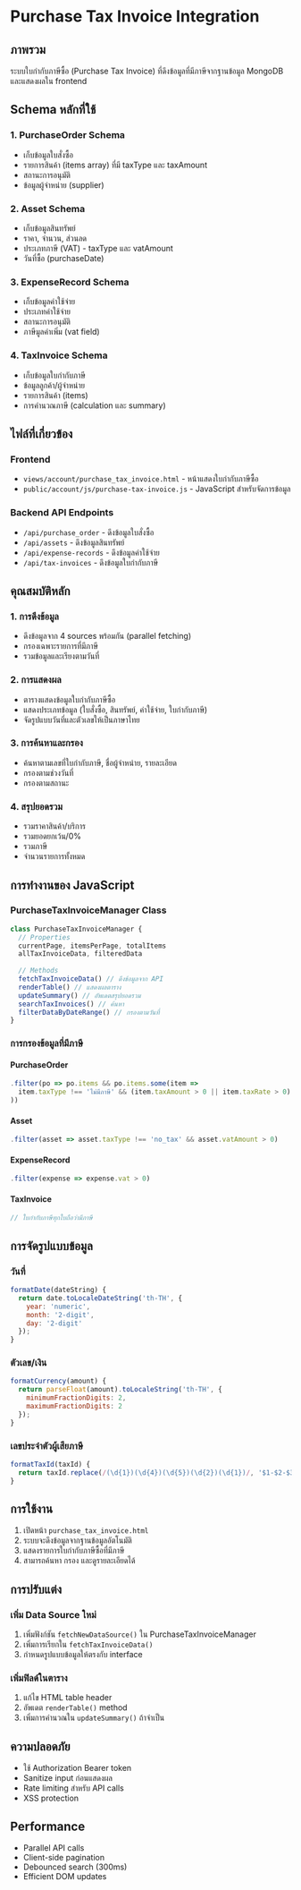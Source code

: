 # Purchase Tax Invoice Integration

## ภาพรวม
ระบบใบกำกับภาษีซื้อ (Purchase Tax Invoice) ที่ดึงข้อมูลที่มีภาษีจากฐานข้อมูล MongoDB และแสดงผลใน frontend

## Schema หลักที่ใช้

### 1. PurchaseOrder Schema
- เก็บข้อมูลใบสั่งซื้อ
- รายการสินค้า (items array) ที่มี taxType และ taxAmount
- สถานะการอนุมัติ
- ข้อมูลผู้จำหน่าย (supplier)

### 2. Asset Schema  
- เก็บข้อมูลสินทรัพย์
- ราคา, จำนวน, ส่วนลด
- ประเภทภาษี (VAT) - taxType และ vatAmount
- วันที่ซื้อ (purchaseDate)

### 3. ExpenseRecord Schema
- เก็บข้อมูลค่าใช้จ่าย
- ประเภทค่าใช้จ่าย
- สถานะการอนุมัติ
- ภาษีมูลค่าเพิ่ม (vat field)

### 4. TaxInvoice Schema
- เก็บข้อมูลใบกำกับภาษี
- ข้อมูลลูกค้า/ผู้จำหน่าย
- รายการสินค้า (items)
- การคำนวณภาษี (calculation และ summary)

## ไฟล์ที่เกี่ยวข้อง

### Frontend
- `views/account/purchase_tax_invoice.html` - หน้าแสดงใบกำกับภาษีซื้อ
- `public/account/js/purchase-tax-invoice.js` - JavaScript สำหรับจัดการข้อมูล

### Backend API Endpoints
- `/api/purchase_order` - ดึงข้อมูลใบสั่งซื้อ
- `/api/assets` - ดึงข้อมูลสินทรัพย์
- `/api/expense-records` - ดึงข้อมูลค่าใช้จ่าย
- `/api/tax-invoices` - ดึงข้อมูลใบกำกับภาษี

## คุณสมบัติหลัก

### 1. การดึงข้อมูล
- ดึงข้อมูลจาก 4 sources พร้อมกัน (parallel fetching)
- กรองเฉพาะรายการที่มีภาษี
- รวมข้อมูลและเรียงตามวันที่

### 2. การแสดงผล
- ตารางแสดงข้อมูลใบกำกับภาษีซื้อ
- แสดงประเภทข้อมูล (ใบสั่งซื้อ, สินทรัพย์, ค่าใช้จ่าย, ใบกำกับภาษี)
- จัดรูปแบบวันที่และตัวเลขให้เป็นภาษาไทย

### 3. การค้นหาและกรอง
- ค้นหาตามเลขที่ใบกำกับภาษี, ชื่อผู้จำหน่าย, รายละเอียด
- กรองตามช่วงวันที่
- กรองตามสถานะ

### 4. สรุปยอดรวม
- รวมราคาสินค้า/บริการ
- รวมยอดยกเว้น/0%
- รวมภาษี
- จำนวนรายการทั้งหมด

## การทำงานของ JavaScript

### PurchaseTaxInvoiceManager Class
```javascript
class PurchaseTaxInvoiceManager {
  // Properties
  currentPage, itemsPerPage, totalItems
  allTaxInvoiceData, filteredData
  
  // Methods
  fetchTaxInvoiceData() // ดึงข้อมูลจาก API
  renderTable() // แสดงผลตาราง
  updateSummary() // อัพเดตสรุปยอดรวม
  searchTaxInvoices() // ค้นหา
  filterDataByDateRange() // กรองตามวันที่
}
```

### การกรองข้อมูลที่มีภาษี

#### PurchaseOrder
```javascript
.filter(po => po.items && po.items.some(item => 
  item.taxType !== 'ไม่มีภาษี' && (item.taxAmount > 0 || item.taxRate > 0)
))
```

#### Asset
```javascript
.filter(asset => asset.taxType !== 'no_tax' && asset.vatAmount > 0)
```

#### ExpenseRecord
```javascript
.filter(expense => expense.vat > 0)
```

#### TaxInvoice
```javascript
// ใบกำกับภาษีทุกใบถือว่ามีภาษี
```

## การจัดรูปแบบข้อมูล

### วันที่
```javascript
formatDate(dateString) {
  return date.toLocaleDateString('th-TH', {
    year: 'numeric',
    month: '2-digit', 
    day: '2-digit'
  });
}
```

### ตัวเลข/เงิน
```javascript
formatCurrency(amount) {
  return parseFloat(amount).toLocaleString('th-TH', {
    minimumFractionDigits: 2,
    maximumFractionDigits: 2
  });
}
```

### เลขประจำตัวผู้เสียภาษี
```javascript
formatTaxId(taxId) {
  return taxId.replace(/(\d{1})(\d{4})(\d{5})(\d{2})(\d{1})/, '$1-$2-$3-$4-$5');
}
```

## การใช้งาน

1. เปิดหน้า `purchase_tax_invoice.html`
2. ระบบจะดึงข้อมูลจากฐานข้อมูลอัตโนมัติ
3. แสดงรายการใบกำกับภาษีซื้อที่มีภาษี
4. สามารถค้นหา กรอง และดูรายละเอียดได้

## การปรับแต่ง

### เพิ่ม Data Source ใหม่
1. เพิ่มฟังก์ชัน `fetchNewDataSource()` ใน PurchaseTaxInvoiceManager
2. เพิ่มการเรียกใน `fetchTaxInvoiceData()`
3. กำหนดรูปแบบข้อมูลให้ตรงกับ interface

### เพิ่มฟิลด์ในตาราง
1. แก้ไข HTML table header
2. อัพเดต `renderTable()` method
3. เพิ่มการคำนวณใน `updateSummary()` ถ้าจำเป็น

## ความปลอดภัย

- ใช้ Authorization Bearer token
- Sanitize input ก่อนแสดงผล
- Rate limiting สำหรับ API calls
- XSS protection

## Performance

- Parallel API calls
- Client-side pagination
- Debounced search (300ms)
- Efficient DOM updates
